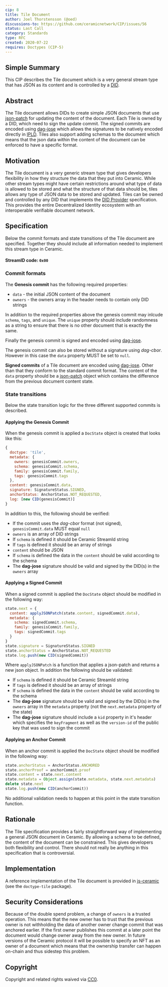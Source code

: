 ```yaml
---
cip: 8
title: Tile Document
author: Joel Thorstensson (@oed)
discussions-to: https://github.com/ceramicnetwork/CIP/issues/56
status: Last Call
category: Standards
type: RFC
created: 2020-07-22
requires: Doctypes (CIP-5)
---
```


## Simple Summary

This CIP describes the Tile document which is a very general stream type that has JSON as its content and is controlled by a [DID](https://w3c.github.io/did-core/).


## Abstract

The Tile document allows DIDs to create simple JSON documents that use [json-patch](http://jsonpatch.com/) for updating the content of the document. Each Tile is owned by a DID, which need to sign the update commit. The signed commits are encoded using [dag-jose](https://github.com/ceramicnetwork/js-dag-jose) which allows the signatures to be natively encoded directly in [IPLD](ipld.io). Tiles also support adding schemas to the document which means that the json data within the content of the document can be enforced to have a specific format.


## Motivation

The Tile document is a very generic stream type that gives developers flexibility in how they structure the data that they put into Ceramic. While other stream types might have certain restrictions around what type of data is allowed to be stored and what the structure of that data should be, tiles allows any type of JSON data to be stored and updated. Tiles can be owned and controlled by any DID that implements the [DID Provider](https://github.com/ceramicnetwork/CIP/issues/4) specification. This provides the entire Decentralized Identity ecosystem with an interoperable verifiable document network.


## Specification

Below the commit formats and state transitions of the Tile document are specified. Together they should include all information needed to implement this stream type in Ceramic.

#### StreamID code: `0x00`

### Commit formats

The **Genesis commit** has the following required properties:

* `data` - the initial JSON content of the document
* `owners` - the owners array in the header needs to contain only DID strings

In addition to the required properties above the genesis commit may inlcude `schema`, `tags`, and `unique`. The `unique` property should include randomness as a string to ensure that there is no other document that is exactly the same.

Finally the genesis commit is signed and encoded using [dag-jose](https://github.com/ceramicnetwork/js-dag-jose).

The genesis commit can also be stored without a signature using *dag-cbor*. However in this case the `data` property MUST be set to `null`.

**Signed commits** of a Tile document are encoded using [dag-jose](https://github.com/ceramicnetwork/js-dag-jose). Other than that they conform to the standard commit format. The content of the `data` property should be a [json-patch](http://jsonpatch.com/) object which contains the difference from the previous document content state.

### State transitions

Below the state transition logic for the three different supported commits is described.

#### Applying the Genesis Commit

When the genesis commit is applied a `DocState` object is created that looks like this:

```js
{
  doctype: 'tile',
  metadata: {
    owners: genesisCommit.owners,
    schema: genesisCommit.schema,
    family: genesisCommit.family,
    tags: genesisCommit.tags
  },
  content: genesisCommit.data,
  signature: SignatureStatus.SIGNED,
  anchorStatus: AnchorStatus.NOT_REQUESTED,
  log: [new CID(genesisCommit)]
}
```

In addition to this, the following should be verified:

* If the commit uses the *dag-cbor* format (not signed), `genesisCommit.data` MUST equal `null`
* `owners` is an array of DID strings
* If `schema` is defined it should be Ceramic StreamId string
* If `tags` is defined it should be an array of strings
* `content` should be JSON
* If `schema` is defined the data in the `content` should be valid according to the schema
* The **dag-jose** signature should be valid and signed by the DID(s) in the `owners` array


#### Applying a Signed Commit

When a signed commit is applied the `DocState` object should be modified in the following way:

```js
state.next = {
  content: applyJSONPatch(state.content, signedCommit.data),
  metadata: {
    schema: signedCommit.schema,
    family: genesisCommit.family,
    tags: signedCommit.tags
  }
}
state.signature = SignatureStatus.SIGNED
state.anchorStatus = AnchorStatus.NOT_REQUESTED
state.log.push(new CID(signedCommit))
```

Where `applyJSONPatch` is a function that applies a json-patch and returns a new json object. In addition the following should be validated:

* If `schema` is defined it should be Ceramic StreamId string
* If `tags` is defined it should be an array of strings
* If `schema` is defined the data in the `content` should be valid according to the schema
* The **dag-jose** signature should be valid and signed by the DID(s) in the `owners` array in the `metadata` property (not the `next.metadata` property of the state)
* The **dag-jose** signature should include a `kid` property in it's header which specifies the `keyFragment` as well as the `version-id` of the public key that was used to sign the commit

#### Applying an Anchor Commit

When an anchor commit is applied the `DocState` object should be modified in the following way:

```js
state.anchorStatus = AnchorStatus.ANCHORED
state.anchorProof = anchorCommit.proof
state.content = state.next.content
state.metadata = Object.assign(state.metadata, state.next.metadata)
delete state.next
state.log.push(new CID(anchorCommit))
```

No additional validation needs to happen at this point in the state transition function.


## Rationale

The Tile specification provides a fairly straightforward way of implementing a general JSON document in Ceramic. By allowing a schema to be defined, the content of the document can be constrained. This gives developers both flexibility and control. There should not really be anything in this specification that is controversial.


## Implementation

A reference implementation of the Tile document is provided in [js-ceramic](https://github.com/ceramicnetwork/js-ceramic) (see the `doctype-tile` package).


## Security Considerations

Because of the double spend problem, a change of `owners` is a trusted operation. This means that the new owner has to trust that the previous owner is not withholding the data of another owner change commit that was anchored earlier. If the first owner publishes this commit at a later point the document would change owner away from the new owner. In future versions of the Ceramic protocol it will be possible to specify an NFT as an owner of a document which means that the ownership transfer can happen on-chain and thus sidestep this problem.


## Copyright

Copyright and related rights waived via [CC0](https://creativecommons.org/publicdomain/zero/1.0/).